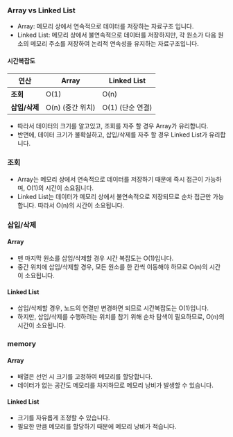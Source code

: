 ### Array vs Linked List

- Array: 메모리 상에서 연속적으로 데이터를 저장하는 자료구조 입니다.
- Linked List: 메모리 상에서 불연속적으로 데이터를 저장하지만, 각 원소가 다음 원소의 메모리 주소를 저장하여 논리적 연속성을 유지하는 자료구조입니다.

#### 시간복잡도

| 연산        | Array            | Linked List      |
|-------------|------------------|------------------|
| **조회**    | O(1)             | O(n)             |
| **삽입/삭제**| O(n) (중간 위치) | O(1) (단순 연결) |


- 따라서 데이터의 크기를 알고있고, 조회를 자주 할 경우 Array가 유리합니다.
- 반면에, 데이터 크기가 불확실하고, 삽입/삭제를 자주 할 경우 Linked List가 유리합니다.

### 조회

- Array는 메모리 상에서 연속적으로 데이터를 저장하기 때문에 즉시 접근이 가능하며, O(1)의 시간이 소요됩니다.
- Linked List는 데이터가 메모리 상에서 불연속적으로 저장되므로 순차 접근만 가능합니다. 따라서 O(n)의 시간이 소요됩니다.

### 삽입/삭제

#### Array

- 맨 마지막 원소를 삽입/삭제할 경우 시간 복잡도는 O(1)입니다.
- 중간 위치에 삽입/삭제할 경우, 모든 원소를 한 칸씩 이동해야 하므로 O(n)의 시간이 소요됩니다.

#### Linked List

- 삽입/삭제할 경우, 노드의 연결만 변경하면 되므로 시간복잡도는 O(1)입니다.
- 하지만, 삽입/삭제를 수행하려는 위치를 참기 위해 순차 탐색이 필요하므로, O(n)의 시간이 소요됩니다.


### memory

#### Array

- 배열은 선언 시 크기를 고정하여 메모리를 할당합니다.
- 데이터가 없는 공간도 메모리를 차지하므로 메모리 낭비가 발생할 수 있습니다.

#### Linked List

- 크기를 자유롭게 조정할 수 있습니다.
- 필요한 만큼 메모리를 할당하기 때문에 메모리 낭비가 적습니다.

